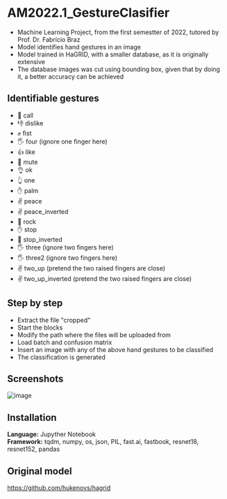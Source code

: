 # AM2022.1_GestureClasifier
- Machine Learning Project, from the first semestter of 2022, tutored by Prof. Dr. Fabrício Braz
- Model identifies hand gestures in an image
- Model trained in HaGRID, with a smaller database, as it is originally extensive
- The database images was cut using bounding box, given that by doing it, a better accuracy can be achieved

## Identifiable gestures
- 🤙 call
- 👎 dislike
- ✊ fist
- 🖐️ four (ignore one finger here)
- 👍 like
- 🤭 mute
- 👌 ok
- 👆 one
- ✋ palm
- ✌️ peace
- ✌️ peace_inverted
- 🤘 rock
- ✋ stop
- 🤚 stop_inverted
- 🖐️ three (ignore two fingers  here)
- 🖐️ three2 (ignore two fingers  here)
- ✌️ two_up (pretend the two raised fingers are close)
- ✌️ two_up_inverted (pretend the two raised fingers are close)

## Step by step
- Extract the file "cropped"
- Start the blocks
- Modify the path where the files will be uploaded from
- Load batch and confusion matrix
- Insert an image with any of the above hand gestures to be classified
- The classification is generated

## Screenshots
![image](https://github.com/brenoalexandre0/AM-2022.1---Gesture-Classifier/assets/80782792/9e8b3f8b-2ad8-4e32-927c-ff9b02b2feed)

## Installation
**Language:** Jupyther Notebook  
**Framework:** tqdm, numpy, os, json, PIL, fast.ai, fastbook, resnet18, resnet152, pandas

## Original model
https://github.com/hukenovs/hagrid
